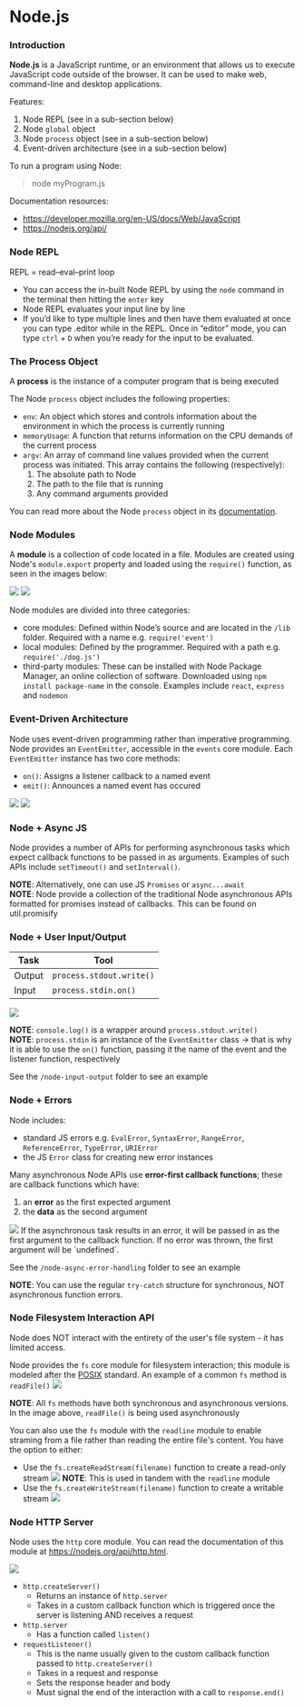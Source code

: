 # Node.js

### Introduction
**Node.js** is a JavaScript runtime, or an environment that allows us to execute JavaScript code outside of the browser. It can be used to make web, command-line and desktop applications.

Features:
1. Node REPL (see in a sub-section below)
2. Node `global` object
3. Node `process` object (see in a sub-section below)
4. Event-driven architecture (see in a sub-section below)

To run a program using Node:
> node myProgram.js

Documentation resources:
* https://developer.mozilla.org/en-US/docs/Web/JavaScript
* https://nodejs.org/api/

### Node REPL
REPL = read–eval–print loop

* You can access the in-built Node REPL by using the `node` command in the terminal then hitting the `enter` key
* Node REPL evaluates your input line by line
* If you’d like to type multiple lines and then have them evaluated at once you can type .editor while in the REPL. Once in “editor” mode, you can type `ctrl` + `D` when you’re ready for the input to be evaluated.

### The Process Object
A **process** is the instance of a computer program that is being executed

The Node `process` object includes the following properties:
* `env`: An object which stores and controls information about the environment in which the process is currently running
* `memoryUsage`: A function that returns information on the CPU demands of the current process
* `argv`: An array of command line values provided when the current process was initiated. This array contains the following (respectively):
   1. The absolute path to Node
   2. The path to the file that is running
   3. Any command arguments provided

You can read more about the Node `process` object in its [documentation](https://nodejs.org/api/process.html).

### Node Modules
A **module** is a collection of code located in a file. Modules are created using Node's `module.export` property and loaded using the `require()` function, as seen in the images below:

<img src="../../course-images/Node%20Module.png">
<img src="../../course-images/Node%20Module%20require()-ing.png">

Node modules are divided into three categories: 
* core modules: Defined within Node’s source and are located in the `/lib` folder. Required with a name e.g. `require('event')`
* local modules: Defined by the programmer. Required with a path e.g. `require('./dog.js')`
* third-party modules: These can be installed with Node Package Manager, an online collection of software. Downloaded using `npm install package-name` in the console. Examples include `react`, `express` and `nodemon`

### Event-Driven Architecture
Node uses event-driven programming rather than imperative programming. Node provides an `EventEmitter`, accessible in the `events` core module. Each `EventEmitter` instance has two core methods:
* `on()`: Assigns a listener callback to a named event
* `emit()`: Announces a named event has occured

<img src="../../course-images/Event%20Emitter%20Class%20Usage.png">
<img src="../../course-images/Event%20Emitter%20Class%20Usage%20-%20Methods.png">

### Node + Async JS
Node provides a number of APIs for performing asynchronous tasks which expect callback functions to be passed in as arguments. Examples of such APIs include `setTimeout()` and `setInterval()`.

**NOTE**: Alternatively, one can use JS `Promises` or `async...await` <br>
**NOTE**: Node provide a collection of the traditional Node asynchronous APIs formatted for promises instead of callbacks. This can be found on util.promisify

### Node + User Input/Output
| Task      | Tool       
|-----------|--------------------------
|Output     | `process.stdout.write()` 
|Input      | `process.stdin.on()`

<img src="../../course-images/Node%20Output.png">

**NOTE**: `console.log()` is a wrapper around `process.stdout.write()` <br>
**NOTE**: `process.stdin` is an instance of the `EventEmitter` class → that is why it is able to use the `on()` function, passing it the name of the event and the listener function, respectively

See the `/node-input-output` folder to see an example

### Node + Errors
Node includes:
* standard JS errors e.g. `EvalError`, `SyntaxError`, `RangeError`, `ReferenceError`, `TypeError`, `URIError` 
* the JS `Error` class for creating new error instances

Many asynchronous Node APIs use **error-first callback functions**; these are callback functions which have:
1. an **error** as the first expected argument
2. the **data** as the second argument

<img src="../../course-images/Node%20Error-First%20CallBack%20Asynchronous%20Function.png">
If the asynchronous task results in an error, it will be passed in as the first argument to the callback function. If no error was thrown, the first argument will be `undefined`.

<br>

See the `/node-async-error-handling` folder to see an example

**NOTE**: You can use the regular `try-catch` structure for synchronous, NOT asynchronous function errors. 

### Node Filesystem Interaction API
Node does NOT interact with the entirety of the user's file system - it has limited access. 

Node provides the `fs` core module for filesystem interaction; this module is modeled after the [POSIX](https://en.wikipedia.org/wiki/POSIX) standard. An example of a common `fs` method is `readFile()`
<img src="../../course-images/Node%20fs%20Code%20Module%20Usage.png">

**NOTE**: All `fs` methods have both synchronous and asynchronous versions. In the image above, `readFile()` is being used asynchronously

You can also use the `fs` module with the `readline` module to enable straming from a file rather than reading the entire file's content.  You have the option to either:
* Use the `fs.createReadStream(filename)` function to create a read-only stream
  <img src="../../course-images/Node%20fs%20Code%20Module%20Usage%20-%20Streaming.png">
  **NOTE**: This is used in tandem with the `readline` module
* Use the `fs.createWriteStream(filename)` function to create a writable stream
  <img src="../../course-images/Node%20fs%20Code%20Module%20Usage%20-%20Writable%20Streaming.png">

### Node HTTP Server
Node uses the `http` core module. You can read the documentation of this module at https://nodejs.org/api/http.html.

<img src="../../course-images/Node%20HTTP%20Server.png">

* `http.createServer()`
  * Returns an instance of `http.server`
  * Takes in a custom callback function which is triggered once the server is listening AND receives a request
* `http.server`
  * Has a function called `listen()`
* `requestListener()`
  * This is the name usually given to the custom callback function passed to `http.createServer()`
  * Takes in a request and response
  * Sets the response header and body
  * Must signal the end of the interaction with a call to `response.end()`
